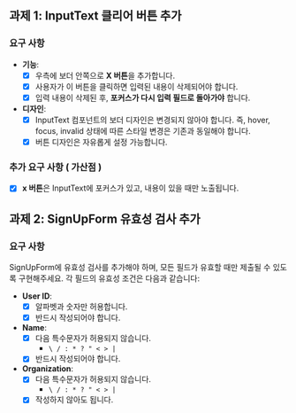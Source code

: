 ## 과제 1: InputText 클리어 버튼 추가

### 요구 사항
- **기능**:
  - [X] 우측에 보더 안쪽으로 **X 버튼**을 추가합니다.
  - [X] 사용자가 이 버튼을 클릭하면 입력된 내용이 삭제되어야 합니다.
  - [X] 입력 내용이 삭제된 후, **포커스가 다시 입력 필드로 돌아가야** 합니다.
- **디자인**:
  - [X] InputText 컴포넌트의 보더 디자인은 변경되지 않아야 합니다. 즉, hover, focus, invalid 상태에 따른 스타일 변경은 기존과 동일해야 합니다.
  - [X] 버튼 디자인은 자유롭게 설정 가능합니다.

### 추가 요구 사항 ( 가산점 )
- [X] **x 버튼**은 InputText에 포커스가 있고, 내용이 있을 때만 노출됩니다.

## 과제 2: SignUpForm 유효성 검사 추가

### 요구 사항

SignUpForm에 유효성 검사를 추가해야 하며, 모든 필드가 유효할 때만 제출될 수 있도록 구현해주세요. 각 필드의 유효성 조건은 다음과 같습니다:
- **User ID**:
  - [X] 알파벳과 숫자만 허용합니다.
  - [X] 반드시 작성되어야 합니다.
- **Name**:
  - [X] 다음 특수문자가 허용되지 않습니다.
    - `\ / : * ? " < > |`
  - [X] 반드시 작성되어야 합니다.
- **Organization**:
  - [X] 다음 특수문자가 허용되지 않습니다.
    - `\ / : * ? " < > |`
  - [X] 작성하지 않아도 됩니다.
